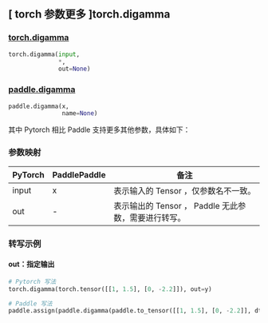 ## [ torch 参数更多 ]torch.digamma
### [torch.digamma](https://pytorch.org/docs/stable/generated/torch.digamma.html?highlight=torch+digamma#torch.digamma)
```python
torch.digamma(input,
              *,
              out=None)
```

### [paddle.digamma](https://www.paddlepaddle.org.cn/documentation/docs/zh/api/paddle/digamma_cn.html)
```python
paddle.digamma(x,
               name=None)
```

其中 Pytorch 相比 Paddle 支持更多其他参数，具体如下：
### 参数映射
| PyTorch       | PaddlePaddle | 备注                                                   |
| ------------- | ------------ | ------------------------------------------------------ |
|  input  |  x  | 表示输入的 Tensor ，仅参数名不一致。  |
|  out  | -  | 表示输出的 Tensor ， Paddle 无此参数，需要进行转写。    |

### 转写示例
#### out：指定输出
```python
# Pytorch 写法
torch.digamma(torch.tensor([[1, 1.5], [0, -2.2]]), out=y)

# Paddle 写法
paddle.assign(paddle.digamma(paddle.to_tensor([[1, 1.5], [0, -2.2]], dtype='float32')), y)
```
